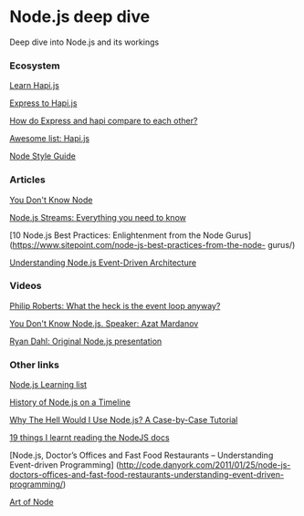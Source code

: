 # Node.js deep dive
Deep dive into Node.js and its workings

### Ecosystem
[Learn Hapi.js](https://github.com/dwyl/learn-hapi)

[Express to Hapi.js](http://matt-harrison.com/moving-from-express-to-hapi-js/)

[How do Express and hapi compare to each other?](https://stackoverflow.com/questions/30469767/how-do-express-and-hapi-compare-to-each-other)

[Awesome list: Hapi.js](https://github.com/evolastech/awesome-hapi)

[Node Style Guide](https://github.com/felixge/node-style-guide)

### Articles
[You Don't Know Node](https://webapplog.com/you-dont-know-node/)

[Node.js Streams: Everything you need to know](https://medium.freecodecamp.com/node-js-streams-everything-you-need-to-know-c9141306be93)

[10 Node.js Best Practices: Enlightenment from the Node Gurus](https://www.sitepoint.com/node-js-best-practices-from-the-node-
gurus/)

[Understanding Node.js Event-Driven Architecture](https://medium.freecodecamp.com/understanding-node-js-event-driven-architecture-223292fcbc2d)

### Videos
[Philip Roberts: What the heck is the event loop anyway?](https://www.youtube.com/watch?v=8aGhZQkoFbQ)

[You Don't Know Node.js. Speaker: Azat Mardanov](https://www.youtube.com/watch?v=vmt9rCrGotM)

[Ryan Dahl: Original Node.js presentation](https://www.youtube.com/watch?v=ztspvPYybIY)

### Other links
[Node.js Learning list](https://github.com/sergtitov/NodeJS-Learning)

[History of Node.js on a Timeline](https://blog.risingstack.com/history-of-node-js/)

[Why The Hell Would I Use Node.js? A Case-by-Case Tutorial](https://www.toptal.com/nodejs/why-the-hell-would-i-use-node-js)

[19 things I learnt reading the NodeJS docs](https://hackernoon.com/19-things-i-learnt-reading-the-nodejs-docs-8a2dcc7f307f)

[Node.js, Doctor’s Offices and Fast Food Restaurants – Understanding Event-driven Programming]
(http://code.danyork.com/2011/01/25/node-js-doctors-offices-and-fast-food-restaurants-understanding-event-driven-programming/)

[Art of Node](https://github.com/maxogden/art-of-node)
